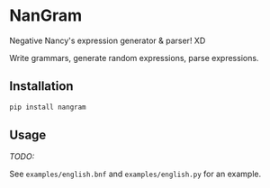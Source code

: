 # NanGram

Negative Nancy's expression generator & parser! XD

Write grammars, generate random expressions, parse expressions.

## Installation

```bash
pip install nangram
```

## Usage

_TODO:_

See `examples/english.bnf` and `examples/english.py` for an example.
